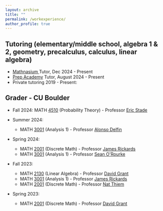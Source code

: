 ```yaml
---
layout: archive
title: ""
permalink: /workexperience/
author_profile: true
---
```


## Tutoring (elementary/middle school, algebra 1 & 2, geometry, precalculus, calculus, linear algebra)
  * <a href="https://www.mathnasium.com/math-centers/boulder">Mathnasium </a> Tutor, Dec 2024 - Present
  * <a href="https://prepacademytutors.com/location/boulder/?tutor=clyde-k">Prep Academy</a> Tutor, August 2024 - Present  
  * Private tutoring 2019 - Present: 

## Grader - CU Boulder
* Fall 2024: MATH <a href="https://catalog.colorado.edu/search/?P=MATH%204510">4510</a> (Probability Theory) - Professor <a href="https://www.colorado.edu/math/eric-stade">Eric Stade</a> 

* Summer 2024:
  * MATH <a href="https://catalog.colorado.edu/search/?P=MATH%203001">3001</a> (Analysis 1) - Professor <a href="https://math.colorado.edu/~alde9049/">Alonso Delfin</a>

* Spring 2024:
  * MATH <a href="https://catalog.colorado.edu/search/?P=MATH%202001">2001</a> (Discrete Math) - Professor <a href="https://math.colorado.edu/~jari2770/">James Rickards</a>
  * MATH <a href="https://catalog.colorado.edu/search/?P=MATH%203001">3001</a> (Analysis 1) - Professor <a href="https://math.colorado.edu/~seor3821/">Sean O'Rourke</a> 

* Fall 2023:
  * MATH <a href="https://catalog.colorado.edu/search/?P=MATH%202130">2130</a> (Linear Algebra) - Professor <a href="https://www.colorado.edu/math/david-grant">David Grant</a>
  * MATH <a href="https://catalog.colorado.edu/search/?P=MATH%203001">3001</a> (Analysis 1) - Professor <a href="https://math.colorado.edu/~jari2770/">James Rickards</a>
  * MATH <a href="https://catalog.colorado.edu/search/?P=MATH%202001">2001</a> (Discrete Math) - Professor <a href="https://www.colorado.edu/math/nathaniel-thiem">Nat Thiem</a>
  
* Spring 2023: 
  * MATH <a href="https://catalog.colorado.edu/search/?P=MATH%202001">2001</a> (Discrete Math) - Professor <a href="https://www.colorado.edu/math/david-grant">David Grant</a>
